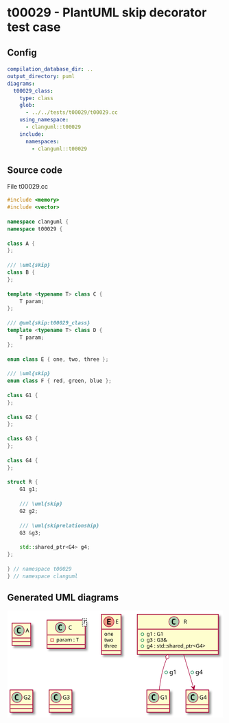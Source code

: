 # t00029 - PlantUML skip decorator test case
## Config
```yaml
compilation_database_dir: ..
output_directory: puml
diagrams:
  t00029_class:
    type: class
    glob:
      - ../../tests/t00029/t00029.cc
    using_namespace:
      - clanguml::t00029
    include:
      namespaces:
        - clanguml::t00029

```
## Source code
File t00029.cc
```cpp
#include <memory>
#include <vector>

namespace clanguml {
namespace t00029 {

class A {
};

/// \uml{skip}
class B {
};

template <typename T> class C {
    T param;
};

/// @uml{skip:t00029_class}
template <typename T> class D {
    T param;
};

enum class E { one, two, three };

/// \uml{skip}
enum class F { red, green, blue };

class G1 {
};

class G2 {
};

class G3 {
};

class G4 {
};

struct R {
    G1 g1;

    /// \uml{skip}
    G2 g2;

    /// \uml{skiprelationship}
    G3 &g3;

    std::shared_ptr<G4> g4;
};

} // namespace t00029
} // namespace clanguml

```
## Generated UML diagrams
![t00029_class](./t00029_class.svg "PlantUML skip decorator test case")
